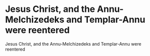 # Jesus Christ, and the Annu-Melchizedeks and Templar-Annu were reentered

Jesus Christ, and the Annu-Melchizedeks and Templar-Annu were reentered